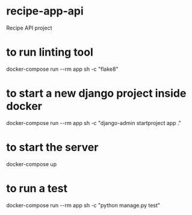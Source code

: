 # recipe-app-api
Recipe API project

# to run linting tool
docker-compose run --rm app sh -c "flake8"

# to start a new django project inside docker
docker-compose run --rm app sh -c "django-admin startproject app ."

# to start the server
docker-compose up

# to run a test
docker-compose run --rm app sh -c "python manage.py test"